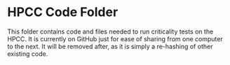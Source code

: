 # HPCC Code Folder

This folder contains code and files needed to run criticality tests on the HPCC. It is currently on GitHub just for ease of sharing from one computer to the next. It will be removed after, as it is simply a re-hashing of other existing code.